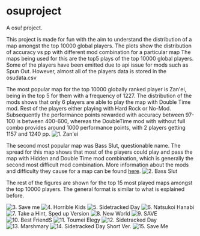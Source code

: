 # osuproject
A osu! project.

This project is made for fun with the aim to understand the distribution of a map amongst the top 10000 global players. The plots show the distribution of accuracy vs pp with different mod combination for a particular map
The maps being used for this are the top5 plays of the top 10000 global players. Some of the players have been emitted due to api issue for mods such as 
Spun Out. However, almost all of the players data is stored in the osudata.csv


The most popular map for the top 10000 globally ranked player is Zan'ei, being in the top 5 for them with a frequency of 1227. The distribution of the mods shows  that only 6 players are able to play the map with Double Time mod. Rest of the players either playing with Hard Rock or No-Mod. Subsequently the performance points rewarded with accuracy between 97-100 is between 400-600, whereas the DoubleTime mod with without full combo provides around 1000 performance points, with 2 players getting 1157 and 1240 pp. 
![1. Zan'ei](https://github.com/zen1405/osuproject/blob/main/Images/1%20Zan'ei.png)

The second most popular map was Bass Slut, questionable name. The spread for this map shows that most of the players could play and pass the map with Hidden and Double Time mod combination, which is generally the second most difficult mod combination. More information about the mods and difficulty they cause for a map can be found [here](https://osu.ppy.sh/wiki/en/Client/Beatmap_editor/Song_Setup#difficulty).
![2. Bass Slut](https://github.com/zen1405/osuproject/blob/main/Images/2%20Bass%20Slut.png)

The rest of the figures are shown for the top 15 most played maps amongst the top 10000 players. The general format is similar to what is explained before.

![3. Save me](https://github.com/zen1405/osuproject/blob/main/Images/3%20Save%20me.png)
![4. Horrible Kids](https://github.com/zen1405/osuproject/blob/main/Images/4%20Horrible%20Kids.png)
![5. Sidetracked Day](https://github.com/zen1405/osuproject/blob/main/Images/5%20Sidetracked%20Day.png)
![6. Natsukoi Hanabi](https://github.com/zen1405/osuproject/blob/main/Images/6%20Natsukoi%20Hanabi%20(Sped%20up%20Ver.).png)
![7. Take a Hint, Sped up Version](https://github.com/zen1405/osuproject/blob/main/Images/7%20Take%20a%20Hint%2C%20Sped%20up%20Ver..png)
![8. New World](https://github.com/zen1405/osuproject/blob/main/Images/8%20New%20World.png)
![9. SAVE](https://github.com/zen1405/osuproject/blob/main/Images/9%20SAVE%20(Encore).png)
![10. Best FriendS](https://github.com/zen1405/osuproject/blob/main/Images/10%20Best%20FriendS.png)
![11. Toumei Elegy](https://github.com/zen1405/osuproject/blob/main/Images/11%20Toumei%20Elegy.png)
![12. Sidetracked Day](https://github.com/zen1405/osuproject/blob/main/Images/12%20Sidetracked%20Day.png)
![13. Marshmary](https://github.com/zen1405/osuproject/blob/main/Images/13%20Marshmary.png)
![14. Sidetracked Day Short Ver.](https://github.com/zen1405/osuproject/blob/main/Images/14%20Sidetracked%20Day%20Short%20Ver.png)
![15. Save Me](https://github.com/zen1405/osuproject/blob/main/Images/15%20Save%20me.png)